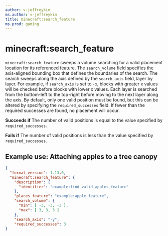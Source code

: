 ```yaml
---
author: v-jeffreykim
ms.author: v-jeffreykim
title: minecraft:search_feature
ms.prod: gaming
---
```


# minecraft:search_feature

`minecraft:search_feature` sweeps a volume searching for a valid placement location for its referenced feature. The `search_volume` field specifies the axis-aligned bounding box that defines the boundaries of the search. The search sweeps along the axis defined by the `search_axis` field, layer by layer. For example, if `search_axis` is set to `-x`, blocks with greater x values will be checked before blocks with lower x values. Each layer is searched from the bottom-left to the top-right before moving to the next layer along the axis. By default, only one valid position must be found, but this can be altered by specifying the `required_successes` field. If fewer than the required successes are found, no placement will occur.

**Succeeds if**
The number of valid positions is equal to the value specified by `required_successes`.

**Fails if**
The number of valid positions is less than the value specified by `required_successes`.

## Example use: Attaching apples to a tree canopy

```json
{
  "format_version": 1.13.0,
  "minecraft:search_feature": {
    "description": {
      "identifier": "example:find_valid_apples_feature"
    },
    "places_feature": "example:apple_feature",
    "search_volume": {
      "min": [ -3, -3, -3 ],
      "max": [ 3, 3, 3 ]
    },
    "search_axis": "-y",
    "required_successes": 3
}
```
